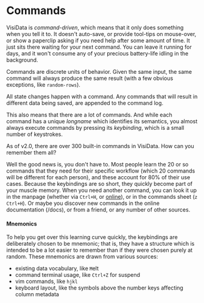# Commands

VisiData is *command-driven*, which means that it only does something when you tell it to.
It doesn't auto-save, or provide tool-tips on mouse-over, or show a paperclip asking if you need help after some amount of time.
It just sits there waiting for your next command.
You can leave it running for days, and it won't consume any of your precious battery-life idling in the background.

Commands are discrete units of behavior.
Given the same input, the same command will always produce the same result (with a few obvious exceptions, like `random-rows`).

All state changes happen with a command.  Any commands that will result in different data being saved, are appended to the command log.

This also means that there are a lot of commands.
And while each command has a unique *longname* which identifies its semantics, you almost always execute commands by pressing its *keybinding*, which is a small number of keystrokes.

As of v2.0, there are over 300 built-in commands in VisiData. How can you remember them all?

Well the good news is, you don't have to.
Most people learn the 20 or so commands that they need for their specific workflow (which 20 commands will be different for each person), and these account for 80% of their use cases.
Because the keybindings are so short, they quickly become part of your muscle memory.
When you need another command, you can look it up in the manpage (whether via `Ctrl+H`, or [online](/man)), or in the commands sheet (`z Ctrl+H`).
Or maybe you discover new commands in the online documentation (/docs), or from a friend, or any number of other sources.

#### Mnemonics

To help you get over this learning curve quickly, the keybindings are deliberately chosen to be mnemonic; that is, they have a structure which is intended to be a lot easier to remember than if they were chosen purely at random.
These mnemonics are drawn from various sources:

- existing data vocabulary, like `M`elt
- command terminal usage, like `Ctrl+Z` for suspend
- vim commands, like `hjkl`
- keyboard layout, like the symbols above the number keys affecting column metadata

